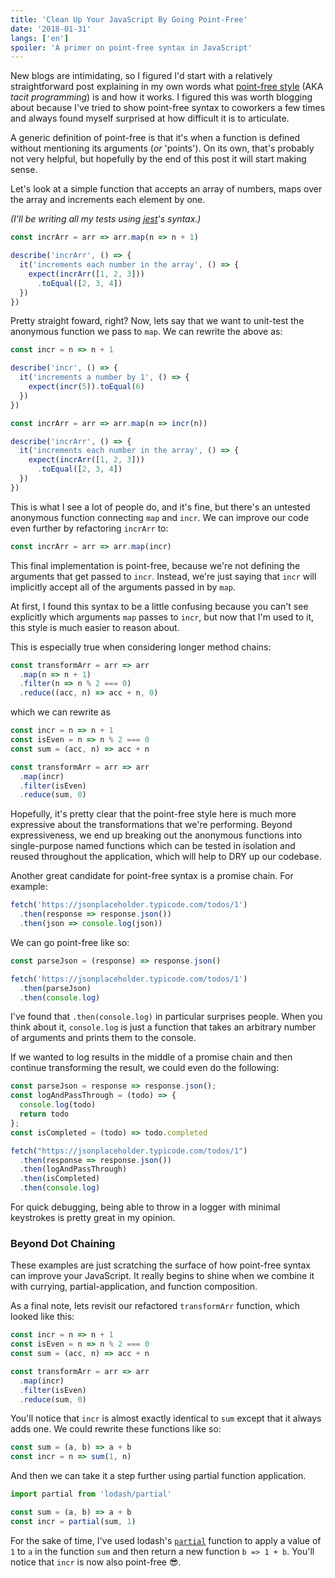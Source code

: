 ```yaml
---
title: 'Clean Up Your JavaScript By Going Point-Free'
date: '2018-01-31'
langs: ['en']
spoiler: 'A primer on point-free syntax in JavaScript'
---
```


New blogs are intimidating, so I figured I'd start with a relatively straightforward post explaining in my own words what [point-free style](https://en.wikipedia.org/wiki/Tacit_programming) (AKA _tacit programming_) is and how it works. I figured this was worth blogging about because I've tried to show point-free syntax to coworkers a few times and always found myself surprised at how difficult it is to articulate.

A generic definition of point-free is that it's when a function is defined without mentioning its arguments (_or_ 'points'). On its own, that's probably not very helpful, but hopefully by the end of this post it will start making sense.

Let's look at a simple function that accepts an array of numbers, maps over the array and increments each element by one.

_(I'll be writing all my tests using [jest](https://jestjs.io/)'s syntax.)_

```js
const incrArr = arr => arr.map(n => n + 1)

describe('incrArr', () => {
  it('increments each number in the array', () => {
    expect(incrArr([1, 2, 3]))
      .toEqual([2, 3, 4])
  })
})
```

Pretty straight foward, right? Now, lets say that we want to unit-test the anonymous function we pass to `map`. We can rewrite the above as:

```js
const incr = n => n + 1

describe('incr', () => {
  it('increments a number by 1', () => {
    expect(incr(5)).toEqual(6)
  })
})

const incrArr = arr => arr.map(n => incr(n))

describe('incrArr', () => {
  it('increments each number in the array', () => {
    expect(incrArr([1, 2, 3]))
      .toEqual([2, 3, 4])
  })
})
```

This is what I see a lot of people do, and it's fine, but there's an untested anonymous function connecting `map` and `incr`. We can improve our code even further by refactoring `incrArr` to:

```js
const incrArr = arr => arr.map(incr)
```

This final implementation is point-free, because we're not defining the arguments that get passed to `incr`. Instead, we're just saying that `incr` will implicitly accept all of the arguments passed in by `map`.

At first, I found this syntax to be a little confusing because you can't see explicitly which arguments `map` passes to `incr`, but now that I'm used to it, this style is much easier to reason about.

This is especially true when considering longer method chains:

```js
const transformArr = arr => arr
  .map(n => n + 1)
  .filter(n => n % 2 === 0)
  .reduce((acc, n) => acc + n, 0)
```

which we can rewrite as

```js
const incr = n => n + 1
const isEven = n => n % 2 === 0
const sum = (acc, n) => acc + n

const transformArr = arr => arr
  .map(incr)
  .filter(isEven)
  .reduce(sum, 0)
```

Hopefully, it's pretty clear that the point-free style here is much more expressive about the transformations that we're performing. Beyond expressiveness, we end up breaking out the anonymous functions into single-purpose named functions which can be tested in isolation and reused throughout the application, which will help to DRY up our codebase.

Another great candidate for point-free syntax is a promise chain. For example:

```js
fetch('https://jsonplaceholder.typicode.com/todos/1')
  .then(response => response.json())
  .then(json => console.log(json))
```

We can go point-free like so:

```js
const parseJson = (response) => response.json()

fetch('https://jsonplaceholder.typicode.com/todos/1')
  .then(parseJson)
  .then(console.log)
```

I've found that `.then(console.log)` in particular surprises people. When you think about it, `console.log` is just a function that takes an arbitrary number of arguments and prints them to the console.

If we wanted to log results in the middle of a promise chain and then continue transforming the result, we could even do the following:

```js
const parseJson = response => response.json();
const logAndPassThrough = (todo) => {
  console.log(todo)
  return todo
};
const isCompleted = (todo) => todo.completed

fetch("https://jsonplaceholder.typicode.com/todos/1")
  .then(response => response.json())
  .then(logAndPassThrough)
  .then(isCompleted)
  .then(console.log)
```

For quick debugging, being able to throw in a logger with minimal keystrokes is pretty great in my opinion.

### Beyond Dot Chaining

These examples are just scratching the surface of how point-free syntax can improve your JavaScript. It really begins to shine when we combine it with currying, partial-application, and function composition.

As a final note, lets revisit our refactored `transformArr` function, which looked like this:

```js
const incr = n => n + 1
const isEven = n => n % 2 === 0
const sum = (acc, n) => acc + n

const transformArr = arr => arr
  .map(incr)
  .filter(isEven)
  .reduce(sum, 0)
```

You'll notice that `incr` is almost exactly identical to `sum` except that it always adds one. We could rewrite these functions like so:

```js
const sum = (a, b) => a + b
const incr = n => sum(1, n)
```

And then we can take it a step further using partial function application.

```js
import partial from 'lodash/partial'

const sum = (a, b) => a + b
const incr = partial(sum, 1)
```

For the sake of time, I've used lodash's [`partial`](https://lodash.com/docs/4.17.11#partial) function to apply a value of `1` to `a` in the function `sum` and then return a new function `b => 1 + b`. You'll notice that `incr` is now also point-free 😎.
